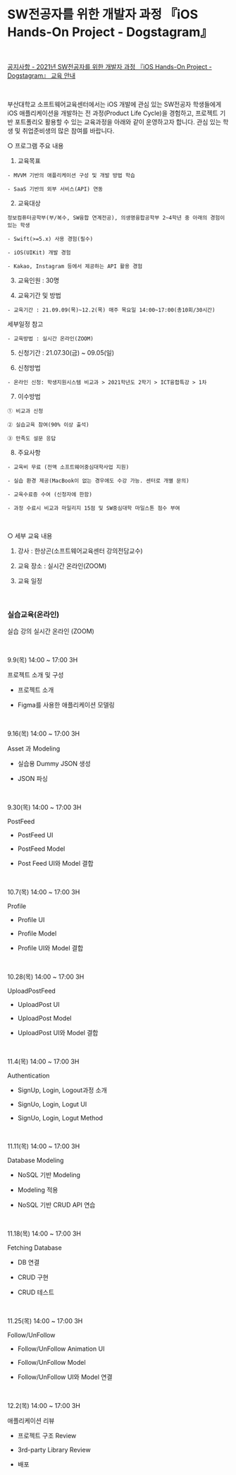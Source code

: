 # SW전공자를 위한 개발자 과정 『iOS Hands-On Project - Dogstagram』

</br>

[공지사항 - 2021년 SW전공자를 위한 개발자 과정 『iOS Hands-On Project - Dogstagram』 교육 안내](https://swedu.pusan.ac.kr/swedu/31630/subview.do?enc=Zm5jdDF8QEB8JTJGYmJzJTJGc3dlZHUlMkY2OTA2JTJGODc2OTA3JTJGYXJ0Y2xWaWV3LmRvJTNGYmJzT3BlbldyZFNlcSUzRCUyNmlzVmlld01pbmUlM0RmYWxzZSUyNnNyY2hDb2x1bW4lM0QlMjZwYWdlJTNEMSUyNnNyY2hXcmQlM0QlMjZyZ3NCZ25kZVN0ciUzRCUyNmJic0NsU2VxJTNEJTI2cGFzc3dvcmQlM0QlMjZyZ3NFbmRkZVN0ciUzRCUyNg%3D%3D)

</br>

  부산대학교 소프트웨어교육센터에서는 iOS 개발에 관심 있는 SW전공자 학생들에게 iOS 애플리케이션을 개발하는 전 과정(Product Life Cycle)을 경험하고, 프로젝트 기반 포트폴리오 활용할 수 있는 교육과정을 아래와 같이 운영하고자 합니다. 관심 있는 학생 및 취업준비생의 많은 참여를 바랍니다.

○ 프로그램 주요 내용

   1. 교육목표

    - MVVM 기반의 애플리케이션 구성 및 개발 방법 학습

    - SaaS 기반의 외부 서비스(API) 연동

   2. 교육대상

    정보컴퓨터공학부(부/복수, SW융합 연계전공), 의생명융합공학부 2~4학년 중 아래의 경험이 있는 학생

    - Swift(>=5.x) 사용 경험(필수)

    - iOS(UIKit) 개발 경험

    - Kakao, Instagram 등에서 제공하는 API 활용 경험

   3. 교육인원 : 30명

   4. 교육기간 및 방법

    - 교육기간 : 21.09.09(목)~12.2(목) 매주 목요일 14:00~17:00(총10회/30시간)

   세부일정 참고

    - 교육방법 : 실시간 온라인(ZOOM)

   5. 신청기간 : 21.07.30(금) ~ 09.05(일)

   6. 신청방법

    - 온라인 신청: 학생지원시스템 비교과 > 2021학년도 2학기 > ICT융합특강 > 1차  

   7. 이수방법

    ① 비교과 신청

    ② 실습교육 참여(90% 이상 출석)

    ③ 만족도 설문 응답

   8. 주요사항

    - 교육비 무료 (전액 소프트웨어중심대학사업 지원)

    - 실습 환경 제공(MacBook이 없는 경우에도 수강 가능. 센터로 개별 문의)

    - 교육수료증 수여 (신청자에 한함)

    - 과정 수료시 비교과 마일리지 15점 및 SW중심대학 마일스톤 점수 부여

</br>

○ 세부 교육 내용

   1. 강사 : 한상곤(소프트웨어교육센터 강의전담교수)

   2. 교육 장소 : 실시간 온라인(ZOOM)

   3. 교육 일정

</br>

### 실습교육(온라인)

실습 강의 실시간 온라인 (ZOOM)

</br>

9.9(목) 14:00 ~ 17:00 3H

프로젝트 소개 및 구성

- 프로젝트 소개

- Figma를 사용한 애플리케이션 모델링

</br>

9.16(목) 14:00 ~ 17:00 3H

Asset 과 Modeling

- 실습용 Dummy JSON 생성

- JSON 파싱

</br>

9.30(목) 14:00 ~ 17:00 3H

PostFeed

- PostFeed UI

- PostFeed Model

- Post Feed UI와 Model 결합

</br>

10.7(목) 14:00 ~ 17:00 3H

Profile

- Profile UI

- Profile Model

- Profile UI와 Model 결합

</br>

10.28(목) 14:00 ~ 17:00 3H

UploadPostFeed

- UploadPost UI

- UploadPost Model

- UploadPost UI와 Model 결합

</br>

11.4(목) 14:00 ~ 17:00 3H

Authentication

- SignUp, Login, Logout과정 소개

- SignUo, Login, Logut UI

- SignUo, Login, Logut Method

</br>

11.11(목) 14:00 ~ 17:00 3H

Database Modeling

- NoSQL 기반 Modeling

- Modeling 적용

- NoSQL 기반 CRUD API 연습

</br>

11.18(목) 14:00 ~ 17:00 3H

Fetching Database

- DB 연결

- CRUD 구현

- CRUD 테스트

</br>

11.25(목) 14:00 ~ 17:00 3H

Follow/UnFollow

- Follow/UnFollow Animation UI

- Follow/UnFollow Model

- Follow/UnFollow UI와 Model 연결

</br>

12.2(목) 14:00 ~ 17:00 3H

애플리케이션 리뷰

- 프로젝트 구조 Review

- 3rd-party Library Review

- 배포

